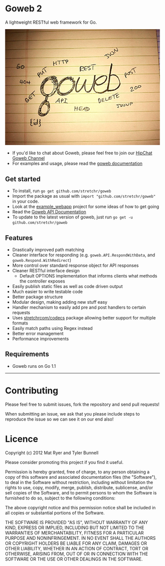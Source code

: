# Goweb 2

A lightweight RESTful web framework for Go.

![Alt text](GowebLogoBig.jpg "Goweb 2 - Logo")

  * If you'd like to chat about Goweb, please feel free to join our [HipChat Goweb Channel](http://www.hipchat.com/gXWgwTtX2)
  * For examples and usage, please read the [goweb documentation](http://godoc.org/github.com/stretchr/goweb)

## Get started

  * To install, run `go get github.com/stretchr/goweb`
  * Import the package as usual with `import "github.com/stretchr/goweb"` in your code.
  * Look at the [example_webapp](https://github.com/stretchr/goweb/blob/master/example_webapp/main.go) project for some ideas of how to get going
  * Read the [Goweb API Documentation](http://godoc.org/github.com/stretchr/goweb)
  * To update to the latest version of goweb, just run `go get -u github.com/stretchr/goweb`

## Features

  * Drastically improved path matching
  * Cleaner interface for responding (e.g. `goweb.API.RespondWithData`, and `goweb.Respond.WithRedirect`)
  * More control over standard response object for API responses
  * Cleaner RESTful interface design
    * Default OPTIONS implementation that informs clients what methods the controller exposes
  * Easily publish static files as well as code driven output
  * Much easier to write testable code
  * Better package structure
  * Modular design, making adding new stuff easy
  * Handler mechanism to easily add pre and post handlers to certain requests
  * Uses [stretchrcom/codecs](https://github.com/stretchr/codecs) package allowing better support for multiple formats
  * Easily match paths using Regex instead
  * Better error management
  * Performance improvements

## Requirements

  * Goweb runs on Go 1.1

------

Contributing
============

Please feel free to submit issues, fork the repository and send pull requests!

When submitting an issue, we ask that you please include steps to reproduce the issue so we can see it on our end also!


Licence
=======
Copyright (c) 2012 Mat Ryer and Tyler Bunnell

Please consider promoting this project if you find it useful.

Permission is hereby granted, free of charge, to any person obtaining a copy of this software and associated documentation files (the "Software"), to deal in the Software without restriction, including without limitation the rights to use, copy, modify, merge, publish, distribute, sublicense, and/or sell copies of the Software, and to permit persons to whom the Software is furnished to do so, subject to the following conditions:

The above copyright notice and this permission notice shall be included in all copies or substantial portions of the Software.

THE SOFTWARE IS PROVIDED "AS IS", WITHOUT WARRANTY OF ANY KIND, EXPRESS OR IMPLIED, INCLUDING BUT NOT LIMITED TO THE WARRANTIES OF MERCHANTABILITY, FITNESS FOR A PARTICULAR PURPOSE AND NONINFRINGEMENT. IN NO EVENT SHALL THE AUTHORS OR COPYRIGHT HOLDERS BE LIABLE FOR ANY CLAIM, DAMAGES OR OTHER LIABILITY, WHETHER IN AN ACTION OF CONTRACT, TORT OR OTHERWISE, ARISING FROM, OUT OF OR IN CONNECTION WITH THE SOFTWARE OR THE USE OR OTHER DEALINGS IN THE SOFTWARE.
